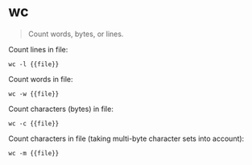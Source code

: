 wc
==

> Count words, bytes, or lines.

Count lines in file:

    wc -l {{file}}

Count words in file:

    wc -w {{file}}

Count characters (bytes) in file:

    wc -c {{file}}

Count characters in file (taking multi-byte character sets into account):

    wc -m {{file}}
